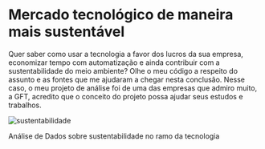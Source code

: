 
# Mercado tecnológico de maneira mais sustentável 
Quer saber como usar a tecnologia a favor dos lucros da sua empresa, economizar tempo com automatização e ainda contribuir com a sustentabilidade do meio ambiente? Olhe o meu código a respeito do assunto e as fontes que me ajudaram a chegar nesta conclusão. Nesse caso, o meu projeto de análise foi de uma das empresas que admiro muito, a GFT, acredito que o conceito do projeto possa ajudar seus estudos e trabalhos.


<img src="https://s1.static.brasilescola.uol.com.br/be/conteudo/images/sustentabilidade.jpg" alt="sustentabilidade"/>

Análise de Dados sobre sustentabilidade no ramo da tecnologia

